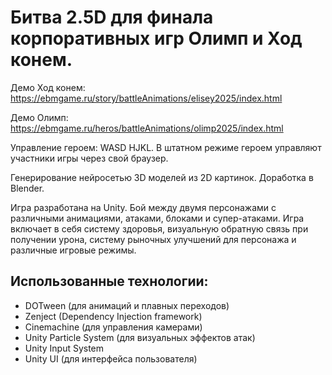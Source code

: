 # Битва 2.5D для финала корпоративных игр Олимп и Ход конем.

Демо Ход конем: https://ebmgame.ru/story/battleAnimations/elisey2025/index.html

Демо Олимп: https://ebmgame.ru/heros/battleAnimations/olimp2025/index.html

Управление героем: WASD HJKL. В штатном режиме героем управляют участники игры через свой браузер.

Генерирование нейросетью 3D моделей из 2D картинок. Доработка в Blender.

Игра разработана на Unity. Бой между двумя персонажами с различными анимациями, атаками, блоками и супер-атаками. Игра включает в себя систему здоровья, визуальную обратную связь при получении урона, систему рыночных улучшений для персонажа и различные игровые режимы. 

## Использованные технологии:
  - DOTween (для анимаций и плавных переходов)
  - Zenject (Dependency Injection framework)
  - Cinemachine (для управления камерами)
  - Unity Particle System (для визуальных эффектов атак)
  - Unity Input System
  - Unity UI (для интерфейса пользователя)
